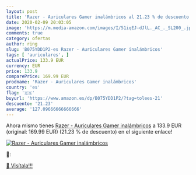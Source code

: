 ```yaml
---
layout: post
title: 'Razer - Auriculares Gamer inalámbricos al 21.23 % de descuento'
date: 2020-02-09 20:03:05
image: 'https://m.media-amazon.com/images/I/51iqEJ-dJlL._AC_._SL200_.jpg'
comments: true
category: ofertas
author: ring
slug: 'B075YDD1P2-es Razer - Auriculares Gamer inalámbricos'
tags: [ 'auriculares', ]
actualPrice: 133.9 EUR
currency: EUR
price: 133.9
comparePrice: 169.99 EUR
prodname: 'Razer - Auriculares Gamer inalámbricos'
country: 'es'
flag: '🇪🇸'
buyurl: 'https://www.amazon.es/dp/B075YDD1P2/?tag=tolees-21'
descuento: '21.23'
average: '127.09666666666666'
---
```


Ahora mismo tienes [Razer - Auriculares Gamer inalámbricos](https://www.amazon.es/dp/B075YDD1P2/?tag=tolees-21) a 133.9 EUR (original: 169.99 EUR) (21.23 %  de descuento) en el siguiente enlace!

[![Razer - Auriculares Gamer inalámbricos](https://m.media-amazon.com/images/I/51iqEJ-dJlL._AC_._SL200_.jpg)](https://www.amazon.es/dp/B075YDD1P2/?tag=tolees-21)

🔎:


[🛒 Visítala!!!](https://www.amazon.es/dp/B075YDD1P2/?tag=tolees-21)
